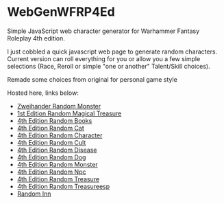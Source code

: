 # WebGenWFRP4Ed
Simple JavaScript web character generator for Warhammer Fantasy Roleplay 4th edition.

I just cobbled a quick javascript web page to generate random characters. Current version can roll
everything for you or allow you a few simple selections (Race, Reroll or simple "one or another" Talent/Skill choices).

Remade some choices from original for personal game style

Hosted here, links below:
- [Zweihander Random Monster](/zweihander-random-monster.html) 
- [1st Edition Random Magical Treasure](/wfrp-1st-edition-random-magical-treasure.html) 
- [4th Edition Random Books](/wfrp-4th-edition-random-books.html) 
- [4th Edition Random Cat](/wfrp-4th-edition-random-cat.html) 
- [4th Edition Random Character](/wfrp-4th-edition-random-character.html) 
- [4th Edition Random Cult](/wfrp-4th-edition-random-cult.html) 
- [4th Edition Random Disease](/wfrp-4th-edition-random-disease.html) 
- [4th Edition Random Dog](/wfrp-4th-edition-random-dog.html) 
- [4th Edition Random Monster](/wfrp-4th-edition-random-monster.html) 
- [4th Edition Random Npc](/wfrp-4th-edition-random-npc.html) 
- [4th Edition Random Treasure](/wfrp-4th-edition-random-treasure.html) 
- [4th Edition Random Treasureesp](/wfrp-4th-edition-random-treasureESP.html) 
- [Random Inn](/wfrp-random-inn.html)